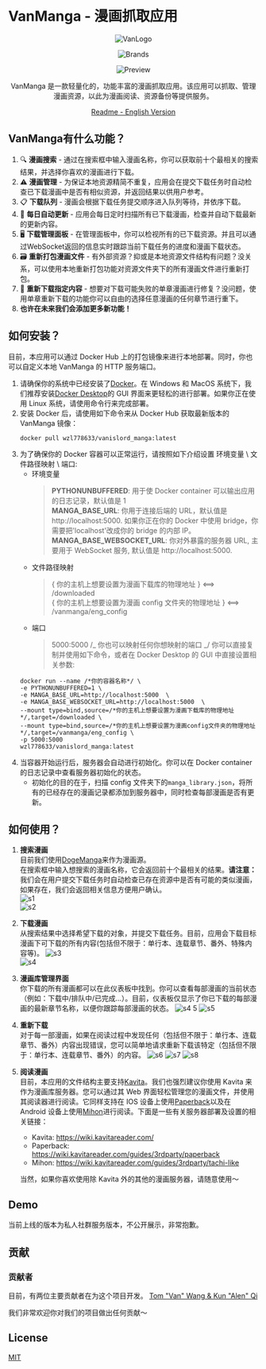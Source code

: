 # VanManga - 漫画抓取应用

<div align="center">
  
![VanLogo](https://github.com/Alen-QK/python-vanmanga-crawler/assets/37805183/e4f30d77-a6fe-421a-b411-af73134ffdfa)

![Brands](https://github.com/Alen-QK/python-vanmanga-crawler/assets/37805183/654e0b06-45e4-4754-8841-51abb64d019e)

![Preview](https://github.com/Alen-QK/python-vanmanga-crawler/assets/37805183/40b1bfc5-0e74-41e3-9fe0-07ba6882ca12)

VanManga 是一款轻量化的，功能丰富的漫画抓取应用。该应用可以抓取、管理漫画资源，以此为漫画阅读、资源备份等提供服务。

[Readme - English Version](https://github.com/Alen-QK/python-vanmanga-crawler/blob/aijiangsb/dev_config/README-engVer.md)

</div>  
  
  
## VanManga有什么功能？
1. 🔍 **漫画搜索** - 通过在搜索框中输入漫画名称，你可以获取前十个最相关的搜索结果，并选择你喜欢的漫画进行下载。
2. ⚠️ **漫画管理** - 为保证本地资源精简不重复，应用会在提交下载任务时自动检查已下载漫画中是否有相似资源，并返回结果以供用户参考。
3. 📋 **下载队列** - 漫画会根据下载任务提交顺序进入队列等待，并依序下载。
4. 🔄 **每日自动更新** - 应用会每日定时扫描所有已下载漫画，检查并自动下载最新的更新内容。
5. 🖥️ **下载管理面板** - 在管理面板中，你可以检视所有的已下载资源。并且可以通过WebSocket返回的信息实时跟踪当前下载任务的进度和漫画下载状态。
6. 🗃️ **重新打包漫画文件** - 有外部资源？抑或是本地资源文件结构有问题？没关系，可以使用本地重新打包功能对资源文件夹下的所有漫画文件进行重新打包。
7. 🔧 **重新下载指定内容** - 想要对下载可能失败的单章漫画进行修复？没问题，使用单章重新下载的功能你可以自由的选择任意漫画的任何章节进行重下。
8. **也许在未来我们会添加更多新功能！**

## 如何安装？

目前，本应用可以通过 Docker Hub 上的打包镜像来进行本地部署。同时，你也可以自定义本地 VanManga 的 HTTP 服务端口。

1. 请确保你的系统中已经安装了[Docker](https://www.docker.com/)。在 Windows 和 MacOS 系统下，我们推荐安装[Docker Desktop](https://www.docker.com/products/docker-desktop/)的 GUI 界面来更轻松的进行部署。如果你正在使用 Linux 系统，请使用命令行来完成部署。
2. 安装 Docker 后，请使用如下命令来从 Docker Hub 获取最新版本的 VanManga 镜像：
   ```
   docker pull wzl778633/vanislord_manga:latest
   ```
3. 为了确保你的 Docker 容器可以正常运行，请按照如下介绍设置 环境变量 \ 文件路径映射 \ 端口:
   - 环境变量
     > **PYTHONUNBUFFERED**: 用于使 Docker container 可以输出应用的日志记录，默认值是 1  
     >  **MANGA_BASE_URL**: 你用于连接后端的 URL，默认值是 http://localhost:5000. 如果你正在你的 Docker 中使用 bridge，你需要把'localhost'改成你的 bridge 的内部 IP。  
     >  **MANGA_BASE_WEBSOCKET_URL**: 你对外暴露的服务器 URL, 主要用于 WebSocket 服务, 默认值是 http://localhost:5000.
   - 文件路径映射
     > { 你的主机上想要设置为漫画下载库的物理地址 } <==> /downloaded  
     >  { 你的主机上想要设置为漫画 config 文件夹的物理地址 } <==> /vanmanga/eng_config
   - 端口
     > 5000:5000 /_ 你也可以映射任何你想映射的端口 _/
     > 你可以直接复制并使用如下命令，或者在 Docker Desktop 的 GUI 中直接设置相关参数:
   ```
   docker run --name /*你的容器名称*/ \
   -e PYTHONUNBUFFERED=1 \
   -e MANGA_BASE_URL=http://localhost:5000  \
   -e MANGA_BASE_WEBSOCKET_URL=http://localhost:5000  \
   --mount type=bind,source=/*你的主机上想要设置为漫画下载库的物理地址*/,target=/downloaded \
   --mount type=bind,source=/*你的主机上想要设置为漫画config文件夹的物理地址*/,target=/vanmanga/eng_config \
   -p 5000:5000
   wzl778633/vanislord_manga:latest
   ```
4. 当容器开始运行后，服务器会自动进行初始化。你可以在 Docker container 的日志记录中查看服务器初始化的状态。
   - 初始化的目的在于，扫描 config 文件夹下的`manga_library.json`，将所有的已经存在的漫画记录都添加到服务器中，同时检查每部漫画是否有更新。

## 如何使用？

1. **搜索漫画**  
   目前我们使用[DogeManga](https://dogemanga.com/)来作为漫画源。  
   在搜索框中输入想搜索的漫画名称，它会返回前十个最相关的结果。**请注意：** 我们会在用户提交下载任务时自动检查已存在资源中是否有可能的类似漫画，如果存在，我们会返回相关信息方便用户确认。  
   ![s1](https://github.com/Alen-QK/python-vanmanga-crawler/assets/37805183/b0daddd5-faa3-41e6-aaba-2b18c8ea43a7)  
   ![s2](https://github.com/Alen-QK/python-vanmanga-crawler/assets/37805183/1b7ab286-64c6-4069-83dc-bae342fdc49a)
2. **下载漫画**  
   从搜索结果中选择希望下载的对象，并提交下载任务。目前，应用会下载目标漫画下可下载的所有内容(包括但不限于：单行本、连载章节、番外、特殊内容等)。
   ![s3](https://github.com/Alen-QK/python-vanmanga-crawler/assets/37805183/b27b1631-0faa-46a2-96f9-645b3929907e)  
   ![s4](https://github.com/Alen-QK/python-vanmanga-crawler/assets/37805183/2b0d9c7a-e343-4ad6-8a0a-57493a87460e)
3. **漫画库管理界面**  
   你下载的所有漫画都可以在此仪表板中找到。你可以查看每部漫画的当前状态（例如：下载中/排队中/已完成...）。目前，仪表板仅显示了你已下载的每部漫画的最新章节名称，以便你跟踪每部漫画的状态。
   ![s4 5](https://github.com/Alen-QK/python-vanmanga-crawler/assets/37805183/9246f8ff-01a6-44cd-a360-10d401eafb25)
   ![s5](https://github.com/Alen-QK/python-vanmanga-crawler/assets/37805183/3a1d2837-fad0-46bc-a953-d3d1c080eec3)
4. **重新下载**  
   对于每一部漫画，如果在阅读过程中发现任何（包括但不限于：单行本、连载章节、番外）内容出现错误，您可以简单地请求重新下载该特定（包括但不限于：单行本、连载章节、番外）的内容。
   ![s6](https://github.com/Alen-QK/python-vanmanga-crawler/assets/37805183/4b0cbb19-fb58-40ab-9e68-3e73175efa78)
   ![s7](https://github.com/Alen-QK/python-vanmanga-crawler/assets/37805183/0b2aca2f-1a40-4d66-9671-0992f1b9ac61)
   ![s8](https://github.com/Alen-QK/python-vanmanga-crawler/assets/37805183/d19194c8-e273-4dbe-9439-53e54b0a4a3d)
5. **阅读漫画**  
   目前，本应用的文件结构主要支持[Kavita](https://github.com/Kareadita/Kavita)。我们也强烈建议你使用 Kavita 来作为漫画库服务器。您可以通过其 Web 界面轻松管理您的漫画文件，并使用其阅读器进行阅读。它同样支持在 IOS 设备上使用[Paperback](https://paperback.moe/)以及在 Android 设备上使用[Mihon](https://mihon.app/)进行阅读。下面是一些有关服务器部署及设置的相关链接：

   - Kavita: https://wiki.kavitareader.com/
   - Paperback: https://wiki.kavitareader.com/guides/3rdparty/paperback
   - Mihon: https://wiki.kavitareader.com/guides/3rdparty/tachi-like

   当然，如果你喜欢使用除 Kavita 外的其他的漫画服务器，请随意使用～

## Demo

当前上线的版本为私人社群服务版本，不公开展示，非常抱歉。

## 贡献

### 贡献者

目前，有两位主要贡献者在为这个项目开发。
<a href="https://github.com/Alen-QK/python-vanmanga-crawler/graphs/contributors">
Tom "Van" Wang & Kun "Alen" Qi
</a>

我们非常欢迎你对我们的项目做出任何贡献～

## License

[MIT](LICENSE)
